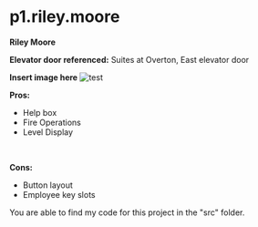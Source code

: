 # p1.riley.moore
**Riley Moore**

**Elevator door referenced:** Suites at Overton, East elevator door <br />

**Insert image here**
![test](https://drive.google.com/drive/u/0/my-drive/IMG_5832.JPG)

**Pros:** <br />
- Help box
- Fire Operations
- Level Display<br />
<br />

**Cons:** <br />
- Button layout
- Employee key slots

You are able to find my code for this project in the "src" folder.
